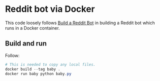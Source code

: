 # Reddit bot via Docker

This code loosely follows
[Build a Reddit Bot](http://pythonforengineers.com/build-a-reddit-bot-part-1/)
in building a Reddit bot which runs in a Docker container.

## Build and run

Follow:

```powershell
# This is needed to copy any local files.
docker build --tag baby .
docker run baby python baby.py
```
